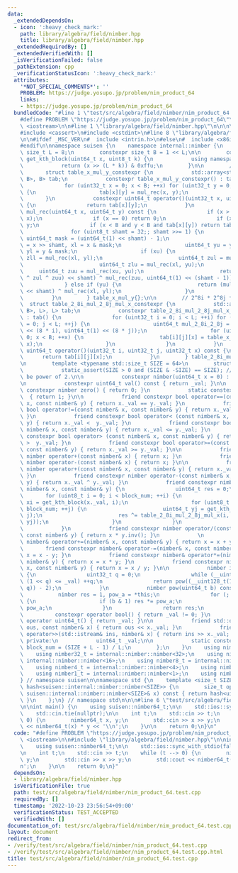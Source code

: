 ```yaml
---
data:
  _extendedDependsOn:
  - icon: ':heavy_check_mark:'
    path: library/algebra/field/nimber.hpp
    title: library/algebra/field/nimber.hpp
  _extendedRequiredBy: []
  _extendedVerifiedWith: []
  _isVerificationFailed: false
  _pathExtension: cpp
  _verificationStatusIcon: ':heavy_check_mark:'
  attributes:
    '*NOT_SPECIAL_COMMENTS*': ''
    PROBLEM: https://judge.yosupo.jp/problem/nim_product_64
    links:
    - https://judge.yosupo.jp/problem/nim_product_64
  bundledCode: "#line 1 \"test/src/algebra/field/nimber/nim_product_64.test.cpp\"\n\
    #define PROBLEM \"https://judge.yosupo.jp/problem/nim_product_64\"\n\n#include\
    \ <iostream>\n\n#line 1 \"library/algebra/field/nimber.hpp\"\n\n\n\n#include <array>\n\
    #include <cassert>\n#include <cstdint>\n#line 8 \"library/algebra/field/nimber.hpp\"\
    \n\n#ifdef _MSC_VER\n#  include <intrin.h>\n#else\n#  include <x86intrin.h>\n\
    #endif\n\nnamespace suisen {\n    namespace internal::nimber {\n        constexpr\
    \ size_t L = 8;\n        constexpr size_t B = 1 << L;\n\n        constexpr uint8_t\
    \ get_kth_block(uint64_t x, uint8_t k) {\n            using namespace internal::nimber;\n\
    \            return (x >> (L * k)) & 0xffu;\n        }\n\n        // x * y\n \
    \       struct table_x_mul_y_constexpr {\n            std::array<std::array<uint64_t,\
    \ B>, B> tab;\n            constexpr table_x_mul_y_constexpr() : tab() {\n   \
    \             for (uint32_t x = 0; x < B; ++x) for (uint32_t y = 0; y < B; ++y)\
    \ {\n                    tab[x][y] = mul_rec(x, y);\n                }\n     \
    \       }\n            constexpr uint64_t operator()(uint32_t x, uint32_t y) const\
    \ {\n                return tab[x][y];\n            }\n            constexpr uint64_t\
    \ mul_rec(uint64_t x, uint64_t y) const {\n                if (x > y) return mul_rec(y,\
    \ x);\n                if (x == 0) return 0;\n                if (x == 1) return\
    \ y;\n                if (x < B and y < B and tab[x][y]) return tab[x][y];\n \
    \               for (uint8_t shamt = 32;; shamt >>= 1) {\n                   \
    \ uint64_t mask = (uint64_t(1) << shamt) - 1;\n                    uint64_t xu\
    \ = x >> shamt, xl = x & mask;\n                    uint64_t yu = y >> shamt,\
    \ yl = y & mask;\n                    if (xu) {\n                        uint64_t\
    \ zll = mul_rec(xl, yl);\n                        uint64_t zul = mul_rec(xu, yl);\n\
    \                        uint64_t zlu = mul_rec(xl, yu);\n                   \
    \     uint64_t zuu = mul_rec(xu, yu);\n                        return zll ^ ((zlu\
    \ ^ zul ^ zuu) << shamt) ^ mul_rec(zuu, uint64_t(1) << (shamt - 1));\n       \
    \             } else if (yu) {\n                        return (mul_rec(xl, yu)\
    \ << shamt) ^ mul_rec(xl, yl);\n                    }\n                }\n   \
    \         }\n        } table_x_mul_y{};\n\n        // 2^8i * 2^8j * x\n      \
    \  struct table_2_8i_mul_2_8j_mul_x_constexpr {\n            std::array<std::array<std::array<uint64_t,\
    \ B>, L>, L> tab;\n            constexpr table_2_8i_mul_2_8j_mul_x_constexpr()\
    \ : tab() {\n                for (uint32_t i = 0; i < L; ++i) for (uint32_t j\
    \ = 0; j < L; ++j) {\n                    uint64_t mul_2_8i_2_8j = table_x_mul_y.mul_rec(uint64_t(1)\
    \ << (8 * i), uint64_t(1) << (8 * j));\n                    for (uint32_t x =\
    \ 0; x < B; ++x) {\n                        tab[i][j][x] = table_x_mul_y.mul_rec(mul_2_8i_2_8j,\
    \ x);\n                    }\n                }\n            }\n            constexpr\
    \ uint64_t operator()(uint32_t i, uint32_t j, uint32_t x) const {\n          \
    \      return tab[i][j][x];\n            }\n        } table_2_8i_mul_2_8j_mul_x{};\n\
    \n        template <typename std::size_t SIZE = 64>\n        struct nimber {\n\
    \            static_assert(SIZE > 0 and (SIZE & -SIZE) == SIZE); // SIZE must\
    \ be power of 2.\n\n            constexpr nimber(uint64_t x = 0) : _val(x) {}\n\
    \n            constexpr uint64_t val() const { return _val; }\n\n            static\
    \ constexpr nimber zero() { return 0; }\n            static constexpr nimber one()\
    \  { return 1; }\n\n            friend constexpr bool operator==(const nimber&\
    \ x, const nimber& y) { return x._val == y._val; }\n            friend constexpr\
    \ bool operator!=(const nimber& x, const nimber& y) { return x._val != y._val;\
    \ }\n            friend constexpr bool operator< (const nimber& x, const nimber&\
    \ y) { return x._val <  y._val; }\n            friend constexpr bool operator<=(const\
    \ nimber& x, const nimber& y) { return x._val <= y._val; }\n            friend\
    \ constexpr bool operator> (const nimber& x, const nimber& y) { return x._val\
    \ >  y._val; }\n            friend constexpr bool operator>=(const nimber& x,\
    \ const nimber& y) { return x._val >= y._val; }\n\n            friend constexpr\
    \ nimber operator+(const nimber& x) { return x; }\n            friend constexpr\
    \ nimber operator-(const nimber& x) { return x; }\n\n            friend constexpr\
    \ nimber operator+(const nimber& x, const nimber& y) { return x._val ^ y._val;\
    \ }\n            friend constexpr nimber operator-(const nimber& x, const nimber&\
    \ y) { return x._val ^ y._val; }\n            friend constexpr nimber operator*(const\
    \ nimber& x, const nimber& y) {\n                uint64_t res = 0;\n         \
    \       for (uint8_t i = 0; i < block_num; ++i) {\n                    uint64_t\
    \ xi = get_kth_block(x._val, i);\n                    for (uint8_t j = 0; j <\
    \ block_num; ++j) {\n                        uint64_t yj = get_kth_block(y._val,\
    \ j);\n                        res ^= table_2_8i_mul_2_8j_mul_x(i, j, table_x_mul_y(xi,\
    \ yj));\n                    }\n                }\n                return res;\n\
    \            }\n            friend constexpr nimber operator/(const nimber& x,\
    \ const nimber& y) { return x * y.inv(); }\n            \n            friend constexpr\
    \ nimber& operator+=(nimber& x, const nimber& y) { return x = x + y; }\n     \
    \       friend constexpr nimber& operator-=(nimber& x, const nimber& y) { return\
    \ x = x - y; }\n            friend constexpr nimber& operator*=(nimber& x, const\
    \ nimber& y) { return x = x * y; }\n            friend constexpr nimber& operator/=(nimber&\
    \ x, const nimber& y) { return x = x / y; }\n\n            nimber inv() const\
    \ {\n                uint32_t q = 0;\n                while (__uint128_t(1) <<\
    \ (1 << q) <= _val) ++q;\n                return pow((__uint128_t(1) << (1 <<\
    \ q)) - 2);\n            }\n            nimber pow(uint64_t b) const {\n     \
    \           nimber res = 1, pow_a = *this;\n                for (; b; b >>= 1)\
    \ {\n                    if (b & 1) res *= pow_a;\n                    pow_a *=\
    \ pow_a;\n                }\n                return res;\n            }\n\n  \
    \          constexpr operator bool() { return _val != 0; }\n            constexpr\
    \ operator uint64_t() { return _val; }\n\n            friend std::ostream& operator<<(std::ostream&\
    \ ous, const nimber& x) { return ous << x._val; }\n            friend std::istream&\
    \ operator>>(std::istream& ins, nimber& x) { return ins >> x._val; }\n       \
    \ private:\n            uint64_t _val;\n\n            static constexpr std::size_t\
    \ block_num = (SIZE + L - 1) / L;\n        };\n    }\n    using nimber64_t = internal::nimber::nimber<64>;\n\
    \    using nimber32_t = internal::nimber::nimber<32>;\n    using nimber16_t =\
    \ internal::nimber::nimber<16>;\n    using nimber8_t = internal::nimber::nimber<8>;\n\
    \    using nimber4_t = internal::nimber::nimber<4>;\n    using nimber2_t = internal::nimber::nimber<2>;\n\
    \    using nimber1_t = internal::nimber::nimber<1>;\n    using nimber = nimber64_t;\n\
    } // namespace suisen\n\nnamespace std {\n    template <size_t SIZE>\n    struct\
    \ hash<suisen::internal::nimber::nimber<SIZE>> {\n        size_t operator()(const\
    \ suisen::internal::nimber::nimber<SIZE>& x) const { return hash<uint64_t>()(x.val());\
    \ }\n    };\n} // namespace std\n\n\n#line 6 \"test/src/algebra/field/nimber/nim_product_64.test.cpp\"\
    \n\nint main() {\n    using suisen::nimber64_t;\n\n    std::ios::sync_with_stdio(false);\n\
    \    std::cin.tie(nullptr);\n\n    int t;\n    std::cin >> t;\n    while (t -->\
    \ 0) {\n        nimber64_t x, y;\n        std::cin >> x >> y;\n        std::cout\
    \ << nimber64_t(x) * y << '\\n';\n    }\n\n    return 0;\n}\n"
  code: "#define PROBLEM \"https://judge.yosupo.jp/problem/nim_product_64\"\n\n#include\
    \ <iostream>\n\n#include \"library/algebra/field/nimber.hpp\"\n\nint main() {\n\
    \    using suisen::nimber64_t;\n\n    std::ios::sync_with_stdio(false);\n    std::cin.tie(nullptr);\n\
    \n    int t;\n    std::cin >> t;\n    while (t --> 0) {\n        nimber64_t x,\
    \ y;\n        std::cin >> x >> y;\n        std::cout << nimber64_t(x) * y << '\\\
    n';\n    }\n\n    return 0;\n}"
  dependsOn:
  - library/algebra/field/nimber.hpp
  isVerificationFile: true
  path: test/src/algebra/field/nimber/nim_product_64.test.cpp
  requiredBy: []
  timestamp: '2022-10-23 23:56:54+09:00'
  verificationStatus: TEST_ACCEPTED
  verifiedWith: []
documentation_of: test/src/algebra/field/nimber/nim_product_64.test.cpp
layout: document
redirect_from:
- /verify/test/src/algebra/field/nimber/nim_product_64.test.cpp
- /verify/test/src/algebra/field/nimber/nim_product_64.test.cpp.html
title: test/src/algebra/field/nimber/nim_product_64.test.cpp
---
```

